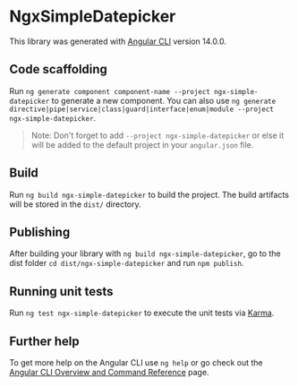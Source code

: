 # NgxSimpleDatepicker

This library was generated with [Angular CLI](https://github.com/angular/angular-cli) version 14.0.0.

## Code scaffolding

Run `ng generate component component-name --project ngx-simple-datepicker` to generate a new component. You can also use `ng generate directive|pipe|service|class|guard|interface|enum|module --project ngx-simple-datepicker`.
> Note: Don't forget to add `--project ngx-simple-datepicker` or else it will be added to the default project in your `angular.json` file. 

## Build

Run `ng build ngx-simple-datepicker` to build the project. The build artifacts will be stored in the `dist/` directory.

## Publishing

After building your library with `ng build ngx-simple-datepicker`, go to the dist folder `cd dist/ngx-simple-datepicker` and run `npm publish`.

## Running unit tests

Run `ng test ngx-simple-datepicker` to execute the unit tests via [Karma](https://karma-runner.github.io).

## Further help

To get more help on the Angular CLI use `ng help` or go check out the [Angular CLI Overview and Command Reference](https://angular.io/cli) page.

